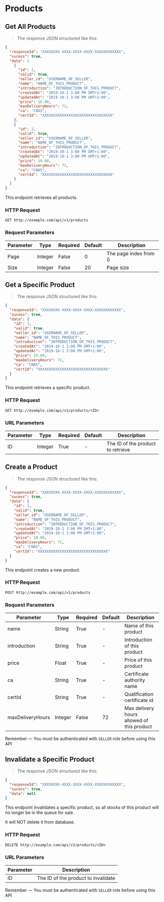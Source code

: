 # Products

## Get All Products

> The response JSON structured like this:

```json
{
  "responseId": "XXXXXXXX-XXXX-XXXX-XXXX-XXXXXXXXXXXX",
  "sucess": true,
  "data": [
    {
      "id": 1,
      "valid": true,
      "seller_id": "USERNAME_OF_SELLER",
      "name": "NAME_OF_THIS_PRODUCT",
      "introduction": "INTRODUCTION_OF_THIS_PRODUCT",
      "createdAt": "2019-10-1 3:00 PM GMT+1:00",
      "updatedAt": "2019-10-1 3:00 PM GMT+1:00",
      "price": 10.00,
      "maxDeliveryHours": 72,
      "ca": "CNAS",
      "certId": "XXXXXXXXXXXXXXXXXXXXXXXXXXXXXXXX"
    },
    {
      "id": 2,
      "valid": true,
      "seller_id": "USERNAME_OF_SELLER",
      "name": "NAME_OF_THIS_PRODUCT",
      "introduction": "INTRODUCTION_OF_THIS_PRODUCT",
      "createdAt": "2019-10-1 3:00 PM GMT+1:00",
      "updatedAt": "2019-10-1 3:00 PM GMT+1:00",
      "price": 10.00,
      "maxDeliveryHours": 72,
      "ca": "CNAS",
      "certId": "XXXXXXXXXXXXXXXXXXXXXXXXXXXXXXXX"
    }
  ]
}
```

This endpoint retrieves all products.

### HTTP Request

`GET http://example.com/api/v1/products`

### Request Parameters

Parameter | Type | Required | Default | Description 
--------- | ------- | -----------|--------- |--------- 
Page | Integer | False | 0 | The page index from 0 
Size | Integer | False | 20 | Page size 

## Get a Specific Product

> The response JSON structured like this:

```json
{
  "responseId": "XXXXXXXX-XXXX-XXXX-XXXX-XXXXXXXXXXXX",
  "sucess": true,
  "data": {
    "id": 1,
    "valid": true,
    "seller_id": "USERNAME_OF_SELLER",
    "name": "NAME_OF_THIS_PRODUCT",
    "introduction": "INTRODUCTION_OF_THIS_PRODUCT",
    "createdAt": "2019-10-1 3:00 PM GMT+1:00",
    "updatedAt": "2019-10-1 3:00 PM GMT+1:00",
    "price": 10.00,
    "maxDeliveryHours": 72,
    "ca": "CNAS",
    "certId": "XXXXXXXXXXXXXXXXXXXXXXXXXXXXXXXX"
  }
}
```

This endpoint retrieves a specific product.

### HTTP Request

`GET http://example.com/api/v1/products/<ID>`

### URL Parameters

Parameter | Type | Required | Default | Description 
--------- | -----------|--------- |--------- |--------- 
ID | Integer | True | - | The ID of the product to retrieve 

## Create a Product

> The response JSON structured like this:

```json
{
  "responseId": "XXXXXXXX-XXXX-XXXX-XXXX-XXXXXXXXXXXX",
  "sucess": true,
  "data": {
    "id": 1,
    "valid": true,
    "seller_id": "USERNAME_OF_SELLER",
    "name": "NAME_OF_THIS_PRODUCT",
    "introduction": "INTRODUCTION_OF_THIS_PRODUCT",
    "createdAt": "2019-10-1 3:00 PM GMT+1:00",
    "updatedAt": "2019-10-1 3:00 PM GMT+1:00",
    "price": 10.00,
    "maxDeliveryHours": 72,
    "ca": "CNAS",
    "certId": "XXXXXXXXXXXXXXXXXXXXXXXXXXXXXXXX"
  }
}
```

This endpoint creates a new product.

### HTTP Request

`POST http://example.com/api/v1/products`

### Request Parameters

Parameter | Type | Required | Default | Description 
--------- | ------- | -----------|--------- |--------- 
name | String | True | - | Name of this product 
introduction | String | True | - | Introduction of this product 
price | Float | True | - | Price of this product 
ca | String | True | - | Certificate authority name 
certId | String | True | - | Qualification certificate id 
maxDeliveryHours | Integer | False | 72 | Max delivery hours allowed of this product 

<aside class="notice">
Remember — You must be authenticated with <code>SELLER</code> role before using this API
</aside>

## Invalidate a Specific Product

> The response JSON structured like this:

```json
{
  "responseId": "XXXXXXXX-XXXX-XXXX-XXXX-XXXXXXXXXXXX",
  "sucess": true,
  "data": null
}
```

This endpoint invalidates a specific product, so all stocks of this product will no longer be in the queue for sale.

It will NOT delete it from database.

### HTTP Request

`DELETE http://example.com/api/v1/products/<ID>`

### URL Parameters

Parameter | Description
--------- | -----------
ID | The ID of the product to invalidate 

<aside class="notice">
Remember — You must be authenticated with <code>SELLER</code> role before using this API
</aside>